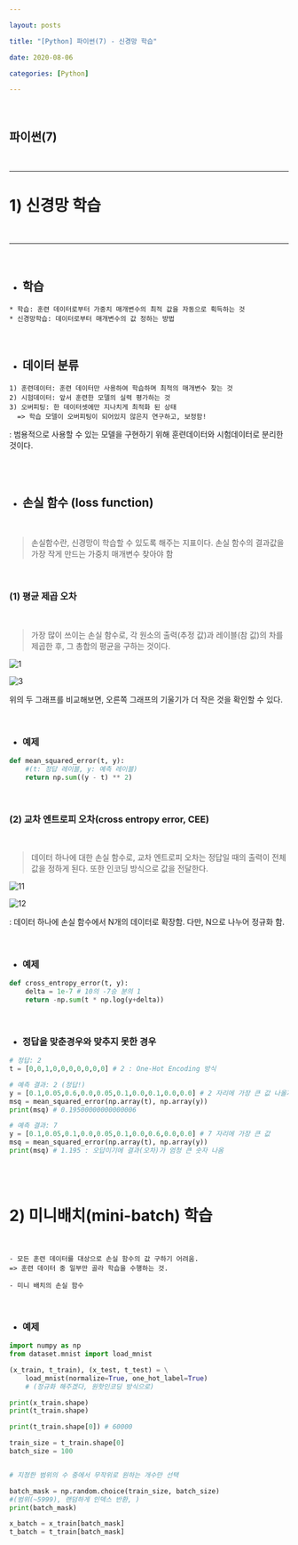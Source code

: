 ```yaml
---

layout: posts

title: "[Python] 파이썬(7) - 신경망 학습"

date: 2020-08-06

categories: [Python]

---
```


<br>

## 파이썬(7)

<br>

- - -

# 1) 신경망 학습 

<br>

- - -

<br>

* ## 학습

```
* 학습: 훈련 데이터로부터 가중치 매개변수의 최적 값을 자동으로 획득하는 것
* 신경망학습: 데이터로부터 매개변수의 값 정하는 방법
```

<br>

* ## 데이터 분류

```
1) 훈련데이터: 훈련 데이터만 사용하여 학습하며 최적의 매개변수 찾는 것
2) 시험데이터: 앞서 훈련한 모델의 실력 평가하는 것
3) 오버피팅: 한 데이터셋에만 지나치게 최적화 된 상태
  => 학습 모델이 오버피팅이 되어있지 않은지 연구하고, 보정함!
```

: 범용적으로 사용할 수 있는 모델을 구현하기 위해 훈련데이터와 시험데이터로 분리한 것이다.

<br>
<br>

* ## 손실 함수 (loss function)
<br>

<blockquote>손실함수란, 신경망이 학습할 수 있도록 해주는 지표이다.
손실 함수의 결과값을 가장 작게 만드는 가중치 매개변수 찾아야 함
</blockquote>

<br>

### (1) 평균 제곱 오차
<br>

<blockquote>가장 많이 쓰이는 손실 함수로, 각 원소의 출력(추정 값)과 레이블(참 값)의 차를 제곱한 후, 그 총합의 평균을 구하는 것이다.
</blockquote>

![1](https://user-images.githubusercontent.com/67821750/89485044-d5523b80-d7da-11ea-9e1e-ab94d3cb249e.png)

![3](https://user-images.githubusercontent.com/67821750/89485115-07639d80-d7db-11ea-9976-b00ecfca9501.png)

위의 두 그래프를 비교해보면, 오른쪽 그래프의 기울기가 더 작은 것을 확인할 수 있다.

<br>

* ### 예제

```python
def mean_squared_error(t, y):
	#(t: 정답 레이블, y: 예측 레이블)
    return np.sum((y - t) ** 2)
```



<br>

### (2) 교차 엔트로피 오차(cross entropy error, CEE)

<br>

<blockquote>데이터 하나에 대한 손실 함수로, 교차 엔트로피 오차는 정답일 때의 출력이 전체 값을 정하게 된다. 또한 인코딩 방식으로 값을 전달한다.
</blockquote>

![11](https://user-images.githubusercontent.com/67821750/89488002-d8045f00-d7e1-11ea-8129-cbbb610f9dbb.png)

![12](https://user-images.githubusercontent.com/67821750/89488050-f1a5a680-d7e1-11ea-899a-c025850ab233.png)

: 데이터 하나에 손실 함수에서 N개의 데이터로 확장함. 다만, N으로 나누어 정규화 함.

<br>

* ### 예제

```python
def cross_entropy_error(t, y):
    delta = 1e-7 # 10의 -7승 분의 1
    return -np.sum(t * np.log(y+delta))
```

<br>

* ### 정답을 맞춘경우와 맞추지 못한 경우

```python
# 정답: 2
t = [0,0,1,0,0,0,0,0,0,0] # 2 : One-Hot Encoding 방식

# 예측 결과: 2 (정답!)
y = [0.1,0.05,0.6,0.0,0.05,0.1,0.0,0.1,0.0,0.0] # 2 자리에 가장 큰 값 나올거임 (확률이니까 전체 합: 1)
msq = mean_squared_error(np.array(t), np.array(y))
print(msq) # 0.19500000000000006

# 예측 결과: 7
y = [0.1,0.05,0.1,0.0,0.05,0.1,0.0,0.6,0.0,0.0] # 7 자리에 가장 큰 값
msq = mean_squared_error(np.array(t), np.array(y))
print(msq) # 1.195 : 오답이기에 결과(오차)가 엄청 큰 숫자 나옴
```







<br>

<br>

# 2) 미니배치(mini-batch) 학습

<br>

```
- 모든 훈련 데이터를 대상으로 손실 함수의 값 구하기 어려움.
=> 훈련 데이터 중 일부만 골라 학습을 수행하는 것.

- 미니 배치의 손실 함수
```

<br>

* ### 예제

```python
import numpy as np
from dataset.mnist import load_mnist

(x_train, t_train), (x_test, t_test) = \
    load_mnist(normalize=True, one_hot_label=True)
    # (정규화 해주겠다, 원핫인코딩 방식으로)

print(x_train.shape)
print(t_train.shape)

print(t_train.shape[0]) # 60000

train_size = t_train.shape[0]
batch_size = 100


# 지정한 범위의 수 중에서 무작위로 원하는 개수만 선택

batch_mask = np.random.choice(train_size, batch_size)
#(범위(~5999), 랜덤하게 인덱스 반환, )
print(batch_mask)

x_batch = x_train[batch_mask]
t_batch = t_train[batch_mask]
```


<br>
<br>
